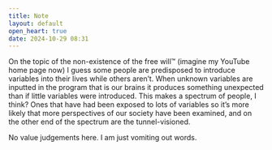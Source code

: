 ```yaml
---
title: Note
layout: default
open_heart: true
date: 2024-10-29 08:31
---
```


On the topic of the non-existence of the free will™ (imagine my YouTube home page now) I guess some people are predisposed to introduce variables into their lives while others aren’t. When unknown variables are inputted in the program that is our brains it produces something unexpected than if little variables were introduced. This makes a spectrum of people, I think? Ones that have had been exposed to lots of variables so it’s more likely that more perspectives of our society have been examined, and on the other end of the spectrum are the tunnel-visioned. 

No value judgements here. I am just vomiting out words.
